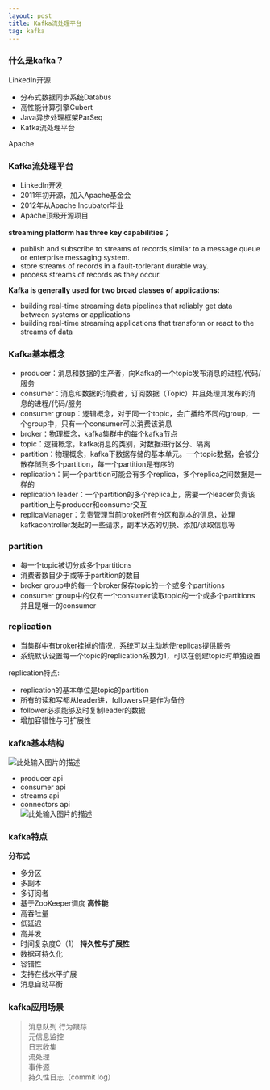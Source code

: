 ```yaml
---
layout: post
title: Kafka流处理平台
tag: kafka
---
```


### 什么是kafka？
LinkedIn开源<br/>

 - 分布式数据同步系统Databus
 - 高性能计算引擎Cubert
 - Java异步处理框架ParSeq
 - Kafka流处理平台

Apache<br/>

### Kafka流处理平台

 - LinkedIn开发
 - 2011年初开源，加入Apache基金会
 - 2012年从Apache Incubator毕业
 - Apache顶级开源项目

**streaming platform has three key capabilities；**

 - publish and subscribe to streams of records,similar to a message queue or enterprise messaging system.
 - store streams of records in a fault-torlerant durable way.
 - process streams of records as they occur.

 
**Kafka is generally used for two broad classes of applications:**

 - building real-time streaming data pipelines that reliably get data between systems or applications
 - building real-time streaming applications that transform or react to the streams of data

### Kafka基本概念 

 - producer：消息和数据的生产者，向Kafka的一个topic发布消息的进程/代码/服务
 - consumer：消息和数据的消费者，订阅数据（Topic）并且处理其发布的消息的进程/代码/服务
 - consumer group：逻辑概念，对于同一个topic，会广播给不同的group，一个group中，只有一个consumer可以消费该消息
 - broker：物理概念，kafka集群中的每个kafka节点
 - topic：逻辑概念，kafka消息的类别，对数据进行区分、隔离
 - partition：物理概念，kafka下数据存储的基本单元。一个topic数据，会被分散存储到多个partition，每一个partition是有序的
 - replication：同一个partition可能会有多个replica，多个replica之间数据是一样的
 - replication leader：一个partition的多个replica上，需要一个leader负责该partition上与producer和consumer交互
 - replicaManager：负责管理当前broker所有分区和副本的信息，处理kafkacontroller发起的一些请求，副本状态的切换、添加/读取信息等
 

### partition

 - 每一个topic被切分成多个partitions
 - 消费者数目少于或等于partition的数目
 - broker group中的每一个broker保存topic的一个或多个partitions
 - consumer group中的仅有一个consumer读取topic的一个或多个partitions 并且是唯一的consumer
 

### replication

 - 当集群中有broker挂掉的情况，系统可以主动地使replicas提供服务
 - 系统默认设置每一个topic的replication系数为1，可以在创建topic时单独设置
 
replication特点:
 - replication的基本单位是topic的partition
 - 所有的读和写都从leader进，followers只是作为备份
 - follower必须能够及时复制leader的数据
 - 增加容错性与可扩展性


### kafka基本结构
![此处输入图片的描述][1]
 

 - producer api
 - consumer api
 - streams api
 - connectors api   
![此处输入图片的描述][2]

### kafka特点
**分布式**
 - 多分区
 - 多副本
 - 多订阅者
 - 基于ZooKeeper调度
**高性能**
 - 高吞吐量
 - 低延迟
 - 高并发
 - 时间复杂度O（1）
**持久性与扩展性**
 - 数据可持久化
 - 容错性
 - 支持在线水平扩展
 - 消息自动平衡

### kafka应用场景

> 消息队列 
行为跟踪<br/> 
元信息监控 <br/> 
日志收集 <br/> 
流处理 <br/> 
事件源<br/> 
持久性日志（commit log）

  [1]: https://blog-1258233124.cos.ap-beijing.myqcloud.com/kafka%E5%9F%BA%E6%9C%AC%E7%BB%93%E6%9E%84.png
  [2]: https://blog-1258233124.cos.ap-beijing.myqcloud.com/kafka%E5%9F%BA%E6%9C%AC%E7%BB%93%E6%9E%841.png